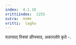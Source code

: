 ```yaml
---
index:  4.1.16
vrittiindex:  1255
sutra:  यञश्च
vritti:  laghu 
---
```


यञन्तात् स्त्रियां ङीप्स्यात्. अकारलोपे कृते -.


